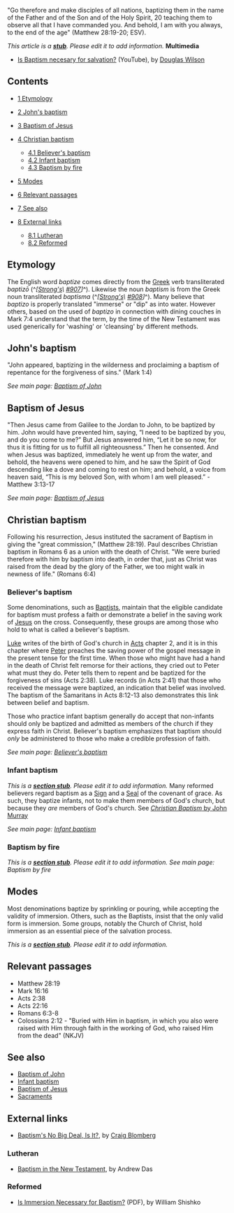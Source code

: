 "Go therefore and make disciples of all nations, baptizing them in
the name of the Father and of the Son and of the Holy Spirit, 20
teaching them to observe all that I have commanded you. And behold,
I am with you always, to the end of the age" (Matthew 28:19-20;
ESV).

*This article is a **[stub](http://www.theopedia.com/Category:Theopedia_stubs "Category:Theopedia stubs")**. Please edit it to add information.*
**Multimedia**

-   [Is Baptism necesary for salvation?](http://www.youtube.com/watch?v=HAipq3PMQlE)
    (YouTube), by [Douglas Wilson](Douglas_Wilson "Douglas Wilson")

## Contents

-   [1 Etymology](#Etymology)
-   [2 John's baptism](#John.27s_baptism)
-   [3 Baptism of Jesus](#Baptism_of_Jesus)
-   [4 Christian baptism](#Christian_baptism)
    -   [4.1 Believer's baptism](#Believer.27s_baptism)
    -   [4.2 Infant baptism](#Infant_baptism)
    -   [4.3 Baptism by fire](#Baptism_by_fire)

-   [5 Modes](#Modes)
-   [6 Relevant passages](#Relevant_passages)
-   [7 See also](#See_also)
-   [8 External links](#External_links)
    -   [8.1 Lutheran](#Lutheran)
    -   [8.2 Reformed](#Reformed)


## Etymology

The English word *baptize* comes directly from the
[Greek](Greek "Greek") verb transliterated *baptizō*
(^*[[Strong's](Strong's_Concordance\ "Strong's\ Concordance")\ [\#907](http://www.biblestudytools.net/Lexicons/Greek/grk.cgi?number=907&version=nas)]*^).
Likewise the noun *baptism* is from the Greek noun transliterated
*baptisma*
(^*[[Strong's](Strong's_Concordance\ "Strong's\ Concordance")\ [\#908](http://www.biblestudytools.net/Lexicons/Greek/grk.cgi?number=908&version=nas)]*^).
Many believe that *baptizo* is properly translated "immerse" or
"dip" as into water. However others, based on the used of *baptizo*
in connection with dining couches in Mark 7:4 understand that the
term, by the time of the New Testament was used generically for
'washing' or 'cleansing' by different methods.

## John's baptism

"John appeared, baptizing in the wilderness and proclaiming a
baptism of repentance for the forgiveness of sins." (Mark 1:4)

*See main page: [Baptism of John](index.php?title=Baptism_of_John&action=edit&redlink=1 "Baptism of John (page does not exist)")*
## Baptism of Jesus

"Then Jesus came from Galilee to the Jordan to John, to be baptized
by him. John would have prevented him, saying, “I need to be
baptized by you, and do you come to me?” But Jesus answered him,
“Let it be so now, for thus it is fitting for us to fulfill all
righteousness.” Then he consented. And when Jesus was baptized,
immediately he went up from the water, and behold, the heavens were
opened to him, and he saw the Spirit of God descending like a dove
and coming to rest on him; and behold, a voice from heaven said,
“This is my beloved Son, with whom I am well pleased.” - Matthew
3:13-17


*See main page: [Baptism of Jesus](Baptism_of_Jesus "Baptism of Jesus")*
## Christian baptism

Following his resurrection, Jesus instituted the sacrament of
Baptism in giving the "great commission," (Matthew 28:19). Paul
describes Christian baptism in Romans 6 as a union with the death
of Christ. "We were buried therefore with him by baptism into
death, in order that, just as Christ was raised from the dead by
the glory of the Father, we too might walk in newness of life."
(Romans 6:4)

### Believer's baptism

Some denominations, such as [Baptists](Baptist "Baptist"), maintain
that the eligible candidate for baptism must profess a faith or
demonstrate a belief in the saving work of [Jesus](Jesus "Jesus")
on the cross. Consequently, these groups are among those who hold
to what is called a believer's baptism.

[Luke](Luke "Luke") writes of the birth of God's church in
[Acts](Book_of_Acts "Book of Acts") chapter 2, and it is in this
chapter where [Peter](Peter "Peter") preaches the saving power of
the gospel message in the present tense for the first time. When
those who might have had a hand in the death of Christ felt remorse
for their actions, they cried out to Peter what must they do. Peter
tells them to repent and be baptized for the forgiveness of sins
(Acts 2:38). Luke records (in Acts 2:41) that those who received
the message were baptized, an indication that belief was involved.
The baptism of the Samaritans in Acts 8:12-13 also demonstrates
this link between belief and baptism.

Those who practice infant baptism generally do accept that
non-infants should only be baptized and admitted as members of the
church if they express faith in Christ. Believer's baptism
emphasizes that baptism should *only* be administered to those who
make a credible profession of faith.

*See main page: [Believer's baptism](Believer's_baptism "Believer's baptism")*
### Infant baptism

*This is a **[section stub](http://www.theopedia.com/Category:Theopedia_sectionstubs "Category:Theopedia sectionstubs")**. Please edit it to add information.*
Many reformed believers regard baptism as a [Sign](Sign "Sign") and
a [Seal](Seal "Seal") of the covenant of grace. As such, they
baptize infants, not to make them members of God's church, but
because they *are* members of God's church. See
[*Christian Baptism* by John Murray](http://www.amazon.com/Christian-Baptism-John-Murray/dp/0875523439)

*See main page: [Infant baptism](Infant_baptism "Infant baptism")*
### Baptism by fire

*This is a **[section stub](http://www.theopedia.com/Category:Theopedia_sectionstubs "Category:Theopedia sectionstubs")**. Please edit it to add information.*
*See main page: Baptism by fire*
## Modes

Most denominations baptize by sprinkling or pouring, while
accepting the validity of immersion. Others, such as the Baptists,
insist that the only valid form is immersion. Some groups, notably
the Church of Christ, hold immersion as an essential piece of the
salvation process.

*This is a **[section stub](http://www.theopedia.com/Category:Theopedia_sectionstubs "Category:Theopedia sectionstubs")**. Please edit it to add information.*
## Relevant passages

-   Matthew 28:19
-   Mark 16:16
-   Acts 2:38
-   Acts 22:16
-   Romans 6:3-8
-   Colossians 2:12 - "Buried with Him in baptism, in which you
    also were raised with Him through faith in the working of God, who
    raised Him from the dead" (NKJV)

## See also

-   [Baptism of John](index.php?title=Baptism_of_John&action=edit&redlink=1 "Baptism of John (page does not exist)")
-   [Infant baptism](Infant_baptism "Infant baptism")
-   [Baptism of Jesus](Baptism_of_Jesus "Baptism of Jesus")
-   [Sacraments](Sacraments "Sacraments")

## External links

-   [Baptism's No Big Deal, Is It?](http://www.denverseminary.edu/craig-blombergs-blog-new-testament-musings/baptisms-no-big-deal-is-it/),
    by [Craig Blomberg](Craig_Blomberg "Craig Blomberg")

### Lutheran

-   [Baptism in the New Testament](http://www.mtio.com/articles/aissar84.htm),
    by Andrew Das

### Reformed

-   [Is Immersion Necessary for Baptism?](http://reformedperspectives.org/newfiles/wil_shishko/TH.Shishko.baptism.immersion.pdf)
    (PDF), by William Shishko



